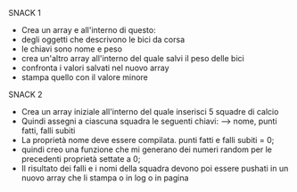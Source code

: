 SNACK 1
- Crea un array e all'interno di questo:
- degli oggetti che descrivono le bici da corsa
- le chiavi sono nome e peso 
- crea un'altro array all'interno del quale salvi il peso delle bici
- confronta i valori salvati nel nuovo array
- stampa quello con il valore minore



SNACK 2

- Crea un array iniziale all'interno del quale inserisci 5 squadre di calcio
- Quindi assegni a ciascuna squadra le seguenti chiavi:
--> nome, punti fatti, falli subiti
- La proprietà nome deve essere compilata.
punti fatti e falli subiti = 0; 
- quindi creo una funzione che mi generano dei numeri random per le precedenti proprietà settate a 0; 
- Il risultato dei falli e i nomi della squadra devono poi essere pushati in un nuovo array che li stampa o in log o in pagina

